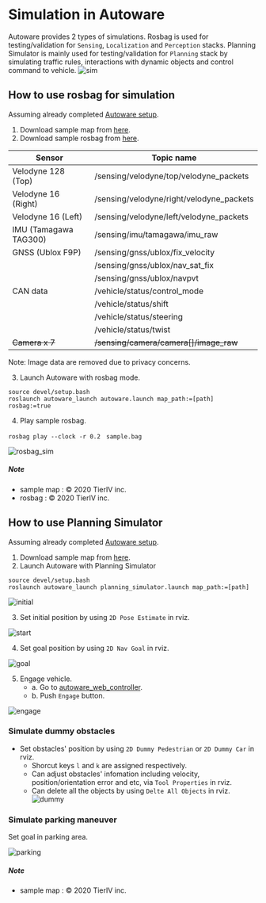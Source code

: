 # Simulation in Autoware
Autoware provides 2 types of simulations. Rosbag is used for testing/validation for `Sensing`, `Localization` and `Perception` stacks. Planning Simulator is mainly used for testing/validation for `Planning` stack by simulating traffic rules, interactions with dynamic objects and control command to vehicle.
![sim](https://user-images.githubusercontent.com/8327598/79709776-0bd47b00-82fe-11ea-872e-d94ef25bc3bf.png)


## How to use rosbag for simulation
Assuming already completed [Autoware setup](https://github.com/tier4/AutowareArchitectureProposal#autoware-setup).

1. Download sample map from [here](https://drive.google.com/open?id=1ovrJcFS5CZ2H51D8xVWNtEvj_oiXW-zk).
2. Download sample rosbag from [here](https://drive.google.com/open?id=1BFcNjIBUVKwupPByATYczv2X4qZtdAeD).


|Sensor  |Topic name  |
|---|---|
| Velodyne 128 (Top) | /sensing/velodyne/top/velodyne_packets |
| Velodyne 16 (Right) | /sensing/velodyne/right/velodyne_packets |
| Velodyne 16 (Left) | /sensing/velodyne/left/velodyne_packets |
| IMU (Tamagawa TAG300) | /sensing/imu/tamagawa/imu_raw |
| GNSS (Ublox F9P) | /sensing/gnss/ublox/fix_velocity |
|| /sensing/gnss/ublox/nav_sat_fix |
|| /sensing/gnss/ublox/navpvt |
| CAN data | /vehicle/status/control_mode |
|| /vehicle/status/shift |
|| /vehicle/status/steering |
|| /vehicle/status/twist |
| ~~Camera x 7~~ | ~~/sensing/camera/camera[]/image_raw~~ |

Note: Image data are removed due to privacy concerns.

3. Launch Autoware with rosbag mode.
```
source devel/setup.bash
roslaunch autoware_launch autoware.launch map_path:=[path] rosbag:=true
```
4. Play sample rosbag.
```
rosbag play --clock -r 0.2　sample.bag
```



![rosbag_sim](https://user-images.githubusercontent.com/10920881/79726334-9381b000-8325-11ea-9ac6-ebbb29b11f14.png)

##### Note
- sample map : © 2020 TierIV inc.
- rosbag : © 2020 TierIV inc.


## How to use Planning Simulator

Assuming already completed [Autoware setup](https://github.com/tier4/AutowareArchitectureProposal#autoware-setup).

1. Download sample map from [here](https://drive.google.com/open?id=197kgRfSomZzaSbRrjWTx614le2qN-oxx).
2. Launch Autoware with Planning Simulator
```
source devel/setup.bash
roslaunch autoware_launch planning_simulator.launch map_path:=[path]
```

![initial](https://user-images.githubusercontent.com/10920881/79816587-8b298380-83be-11ea-967c-8c45772e30f4.png)

3. Set initial position by using `2D Pose Estimate` in rviz.

![start](https://user-images.githubusercontent.com/10920881/79816595-8e247400-83be-11ea-857a-32cf096ac3dc.png)

4. Set goal position by using `2D Nav Goal` in rviz.

![goal](https://user-images.githubusercontent.com/10920881/79816596-8fee3780-83be-11ea-9ee4-caabbef3a385.png)


5. Engage vehicle.
    - a. Go to [autoware_web_controller](http://localhost:8085/autoware_web_controller/index.html).
    - b. Push `Engage` button.

![engage](https://user-images.githubusercontent.com/10920881/79714298-4db7ee00-830b-11ea-9ac4-11e126d7a7c4.png)

### Simulate dummy obstacles

* Set obstacles' position by using `2D Dummy Pedestrian` or `2D Dummy Car` in rviz.
  * Shorcut keys `l` and `k` are assigned respectively.
  * Can adjust obstacles' infomation including velocity, position/orientation error and etc, via `Tool Properties` in rviz.
  * Can delete all the objects by using `Delte All Objects` in rviz.
![dummy](https://user-images.githubusercontent.com/10920881/79742437-c9cb2980-833d-11ea-8ad7-7c3ed1a96540.png)

### Simulate parking maneuver
Set goal in parking area.

![parking](https://user-images.githubusercontent.com/10920881/79817389-56b6c700-83c0-11ea-873b-6ec73c8a5c38.png)


##### Note
- sample map : © 2020 TierIV inc.
